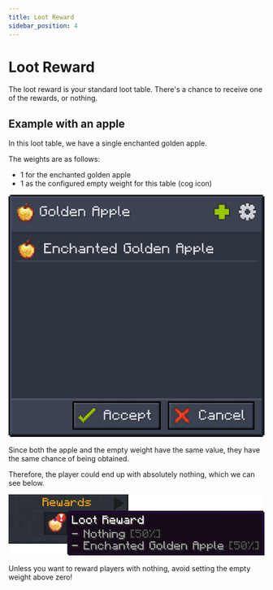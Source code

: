 ```yaml
---
title: Loot Reward
sidebar_position: 4
---
```


# Loot Reward

The loot reward is your standard loot table. There's a chance to receive one of the rewards, or nothing.

## Example with an apple

In this loot table, we have a single enchanted golden apple.

The weights are as follows:

- 1 for the enchanted golden apple
- 1 as the configured empty weight for this table (cog icon)

![Apple loot reward](../../../../../_assets/images/quests/rewards/loot-reward-golden-apple.png "A loot reward table containing an enchanted golden apple")

Since both the apple and the empty weight have the same value, they have the same chance of being obtained.

Therefore, the player could end up with absolutely nothing, which we can see below.

![Quest turn in](../../../../../_assets/images/quests/rewards/loot-reward-preview.png "Previewing the reward reveals there is a chance of getting nothing")

Unless you want to reward players with nothing, avoid setting the empty weight above zero!
